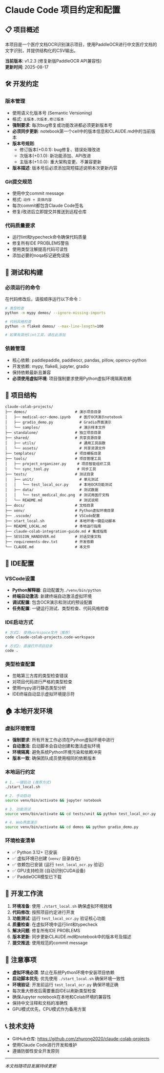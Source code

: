 # Claude Code 项目约定和配置

## 📋 项目概述

本项目是一个医疗文档OCR识别演示项目，使用PaddleOCR进行中文医疗文档的文字识别，并提供结构化的CSV输出。

**当前版本**: v1.2.3 (修复新版PaddleOCR API兼容性)  
**更新时间**: 2025-08-17

## 🛠️ 开发约定

### 版本管理
- 使用语义化版本号 (Semantic Versioning)
- 格式: `主版本.次版本.修订版本`
- **强制要求**: 每次bug修复或功能改进都必须更新版本号
- **必须同步更新**: notebook第一个cell中的版本信息和CLAUDE.md中的当前版本
- **版本号规则**: 
  - 修订版本(+0.0.1): bug修复、错误处理改进
  - 次版本(+0.1.0): 新功能添加、API改进
  - 主版本(+1.0.0): 重大架构变更、不兼容更新
- **版本描述**: 版本号后必须添加简短描述说明本次更新内容

### Git提交规范
- 使用中文commit message
- 格式: `动作 + 具体内容`
- 每次commit都包含Claude Code签名
- 修复/改进后立即提交并推送到远程仓库

### 代码质量要求
- 运行lint和typecheck命令确保代码质量
- 修复所有IDE PROBLEMS警告
- 使用类型注解提高代码可读性
- 添加必要的noqa标记避免误报

## 🧪 测试和构建

### 必须运行的命令
在代码修改后，请按顺序运行以下命令：

```bash
# 类型检查
python -m mypy demos/ --ignore-missing-imports

# 代码风格检查
python -m flake8 demos/ --max-line-length=100

# 如果有其他lint工具，请在此添加
```

### 依赖管理
- 核心依赖: paddlepaddle, paddleocr, pandas, pillow, opencv-python
- 开发依赖: mypy, flake8, jupyter, gradio
- 保持依赖最新且兼容
- **必须使用虚拟环境**: 项目强制要求使用Python虚拟环境隔离依赖

## 📁 项目结构

```
claude-colab-projects/
├── demos/                      # 演示项目目录
│   ├── medical-ocr-demo.ipynb    # 医疗OCR演示notebook
│   ├── gradio_demo.py            # Gradio界面演示
│   └── samples/                  # 演示样本文件
├── standalone/                 # 独立项目目录
├── shared/                     # 共享资源目录
│   ├── utils/                    # 通用工具函数
│   └── assets/                   # 共享资源文件
├── templates/                  # 项目模板目录
├── tools/                      # 项目管理工具
│   ├── project_organizer.py     # 项目智能组织工具
│   └── sync_tool.py             # 同步工具
├── tests/                      # 测试目录
│   ├── unit/                     # 单元测试
│   │   └── test_local_ocr.py     # 本地OCR功能测试
│   ├── data/                     # 测试数据
│   │   └── test_medical_doc.png  # 测试用医疗文档
│   └── README.md                 # 测试说明
├── docs/                       # 文档目录
├── venv/                       # Python虚拟环境目录
├── .vscode/                    # VSCode配置
├── start_local.sh              # 本地环境一键启动脚本
├── README_LOCAL.md             # 本地运行指南
├── claude-colab-integration-guide.md # 集成指南
├── SESSION_HANDOVER.md         # 对话交接文档
├── requirements-dev.txt        # 开发依赖
└── CLAUDE.md                   # 本文件
```

## 🔧 IDE配置

### VSCode设置
- **Python解释器**: 自动配置为`./venv/bin/python`
- **终端自动激活**: 新建终端自动激活虚拟环境
- **调试配置**: 包含OCR演示和测试的预设配置
- **任务配置**: 一键运行测试、类型检查、代码风格检查

### IDE启动方式
```bash
# 方式1: 使用workspace文件（推荐）
code claude-colab-projects.code-workspace

# 方式2: 直接打开项目目录
code .
```

### 类型检查配置
- 忽略第三方库的类型检查错误
- 对项目代码进行严格的类型检查
- 使用mypy进行静态类型分析
- IDE终端自动显示虚拟环境提示符

## 🏠 本地开发环境

### 虚拟环境管理
- **强制要求**: 所有开发工作必须在Python虚拟环境中进行
- **自动激活**: 启动脚本会自动创建和激活虚拟环境
- **环境隔离**: 避免系统Python环境污染和依赖冲突
- **版本一致**: 确保团队成员使用相同的依赖版本

### 本地运行约定
```bash
# 1. 一键启动 (推荐方式)
./start_local.sh

# 2. 手动启动
source venv/bin/activate && jupyter notebook

# 3. 功能测试
source venv/bin/activate && cd tests/unit && python test_local_ocr.py

# 4. Web界面演示
source venv/bin/activate && cd demos && python gradio_demo.py
```

### 环境检查清单
- ✅ Python 3.12+ 已安装
- ✅ 虚拟环境已创建 (`venv/` 目录存在)
- ✅ 依赖包已安装 (运行 `test_local_ocr.py` 验证)
- ✅ GPU支持检测 (自动识别CUDA设备)
- ✅ PaddleOCR模型已下载

## 📝 开发工作流

1. **环境准备**: 使用 `./start_local.sh` 确保虚拟环境就绪
2. **代码修改**: 按照项目约定进行开发
3. **功能测试**: 运行 `test_local_ocr.py` 验证核心功能
4. **质量检查**: 在虚拟环境中运行lint和typecheck
5. **解决问题**: 修复所有IDE PROBLEMS
6. **版本更新**: 同步更新CLAUDE.md和notebook中的版本号及描述
7. **提交推送**: 使用规范的commit message

## 🚨 注意事项

- **虚拟环境必须**: 禁止在系统Python环境中安装项目依赖
- **启动脚本优先**: 优先使用 `./start_local.sh` 确保环境一致性
- **环境验证**: 开发前运行 `test_local_ocr.py` 确保环境正确
- 每次重大修改后需要重启IDE以刷新类型检查
- 确保Jupyter notebook在本地和Colab环境的兼容性
- 保持中文注释和文档的准确性
- GPU模式优先，CPU模式作为备用方案

## 📞 技术支持

- GitHub仓库: https://github.com/zhurong2020/claude-colab-projects
- 使用Claude Code进行开发和维护
- 遵循防御性安全开发原则

---
*本文档随项目发展持续更新*